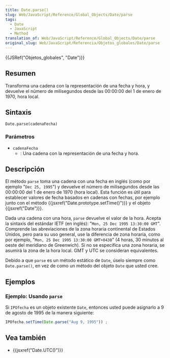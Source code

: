 ```yaml
---
title: Date.parse()
slug: Web/JavaScript/Reference/Global_Objects/Date/parse
tags:
  - Date
  - JavaScript
  - Method
translation_of: Web/JavaScript/Reference/Global_Objects/Date/parse
original_slug: Web/JavaScript/Referencia/Objetos_globales/Date/parse
---
```


{{JSRef("Objetos_globales", "Date")}}

## Resumen

Transforma una cadena con la representación de una fecha y hora, y devuelve el número de milisegundos desde las 00:00:00 del 1 de enero de 1970, hora local.

## Sintaxis

```
Date.parse(cadenaFecha)
```

### Parámetros

- `cadenaFecha`
  - : Una cadena con la representación de una fecha y hora.

## Descripción

El método `parse` toma una cadena con una fecha en inglés (como por ejemplo "`Dec 25, 1995`") y devuelve el número de milisegundos desde las 00:00:00 del 1 de enero de 1970 (hora local). Esta función es útil para establecer valores de fecha basados en cadenas con fechas, por ejemplo junto con el método {{jsxref("Date.prototype.setTime()")}} y el objeto {{jsxref("Date")}}.

Dada una cadena con una hora, `parse` devuelve el valor de la hora. Acepta la sintaxis del estándar IETF (en inglés): "`Mon, 25 Dec 1995 13:30:00 GMT`". Comprende las abreviaciones de la zona horaria continental de Estados Unidos, pero para su uso general, use la diferencia de zona horaria, como por ejemplo, "`Mon, 25 Dec 1995 13:30:00 GMT+0430`" (4 horas, 30 minutos al oeste del meridiano de Greenwich). Si no se especifica una zona horaria, se asumirá la zona de la hora local. GMT y UTC se consideran equivalentes.

Debido a que `parse` es un método estático de `Date`, úselo siempre como `Date.parse()`, en vez de como un método del objeto `Date` que usted cree.

## Ejemplos

### Ejemplo: Usando `parse`

Si `IPOfecha` es un objeto existente `Date`, entonces usted puede asignarlo a 9 de agosto de 1995 de la manera siguiente:

```js
IPOfecha.setTime(Date.parse("Aug 9, 1995")) ;
```

## Vea también

- {{jsxref("Date.UTC()")}}
